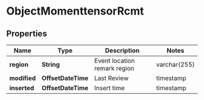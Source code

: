 

# ObjectMomenttensorRcmt


## Properties

| Name | Type | Description | Notes |
|------------ | ------------- | ------------- | -------------|
|**region** | **String** | Event location remark region | varchar(255) |  [optional] |
|**modified** | **OffsetDateTime** | Last Review | timestamp |  [optional] [readonly] |
|**inserted** | **OffsetDateTime** | Insert time | timestamp |  [optional] [readonly] |



